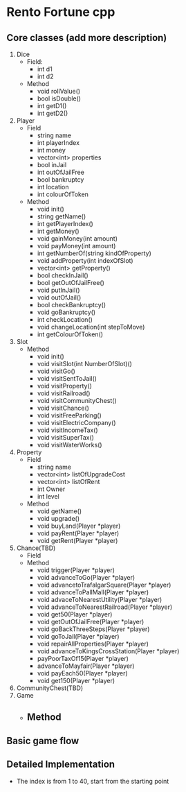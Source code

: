 # Rento Fortune cpp

## Core classes (add more description)
1. Dice
    - Field:
        - int d1
        - int d2 
    - Method
        - void rollValue()
        - bool isDouble()
        - int getD1()
        - int getD2()
2. Player
    - Field
        - string name
        - int playerIndex
        - int money
        - vector\<int> properties
        - bool inJail
        - int outOfJailFree
        - bool bankruptcy
        - int location
        - int colourOfToken
    - Method
        - void init()
        - string getName()
        - int getPlayerIndex()
        - int getMoney()
        - void gainMoney(int amount)
        - void payMoney(int amount)
        - int getNumberOf(string kindOfProperty)
        - void addProperty(int indexOfSlot)
        - vector\<int> getProperty()
        - bool checkInJail()
        - bool getOutOfJailFree()
        - void putInJail()
        - void outOfJail()
        - bool checkBankruptcy()
        - void goBankruptcy()
        - int checkLocation()
        - void changeLocation(int stepToMove)
        - int getColourOfToken()
3. Slot
    - Method
        - void init()
        - void visitSlot(int NumberOfSlot)()
        - void visitGo()
        - void visitSentToJail()
        - void visitProperty()
        - void visitRailroad()
        - void visitCommunityChest()
        - void visitChance()
        - void visitFreeParking()
        - void visitElectricCompany()
        - void visitIncomeTax()
        - void visitSuperTax()
        - void visitWaterWorks()
4. Property
    - Field
        - string name
        - vector\<int> listOfUpgradeCost
        - vector\<int> listOfRent
        - int Owner
        - int level
    - Method
        - void getName()
        - void upgrade()
        - void buyLand(Player *player)
        - void payRent(Player *player)
        - void getRent(Player *player)
5. Chance(TBD)
    - Field
    - Method
        - void trigger(Player *player)
        - void advanceToGo(Player *player)
        - void advancetoTrafalgarSquare(Player *player)
        - void advanceToPallMall(Player *player)
        - void advaceToNearestUtility(Player *player)
        - void advanceToNearestRailroad(Player *player)
        - void get50(Player *player)
        - void getOutOfJailFree(Player *player)
        - void goBackThreeSteps(Player *player)
        - void goToJail(Player *player)
        - void repairAllProperties(Player *player)
        - void advanceToKingsCrossStation(Player *player)
        - payPoorTaxOf15(Player *player)
        - advanceToMayfair(Player *player)
        - void payEach50(Player *player)
        - void get150(Player *player)
6. CommunityChest(TBD)
7. Game
    - Method
        - 



## Basic game flow

## Detailed Implementation
- The index is from 1 to 40, start from the starting point